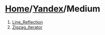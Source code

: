 # [Home](./../..)/[Yandex](./..)/Medium
1. [Line_Reflection](./Line_Reflection.md)
2. [Zigzag_Iterator](./Zigzag_Iterator.md)
